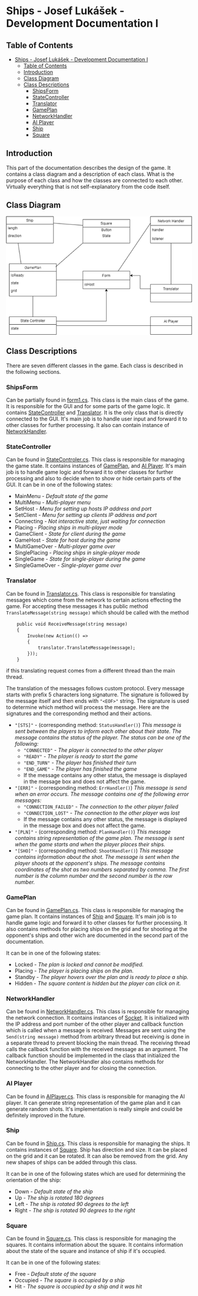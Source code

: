 # Ships - Josef Lukášek - Development Documentation I
## Table of Contents
- [Ships - Josef Lukášek - Development Documentation I](#ships---josef-lukášek---development-documentation-i)
  - [Table of Contents](#table-of-contents)
  - [Introduction](#introduction)
  - [Class Diagram](#class-diagram)
  - [Class Descriptions](#class-descriptions)
    - [ShipsForm](#shipsform)
    - [StateController](#statecontroller)
    - [Translator](#translator)
    - [GamePlan](#gameplan)
    - [NetworkHandler](#networkhandler)
    - [AI Player](#ai-player)
    - [Ship](#ship)
    - [Square](#square)
  
## Introduction
This part of the documentation describes the design of the game. It contains a class diagram and a description of each class. What is the purpose of each class and how the classes are connected to each other. Virtually everything that is not self-explanatory from the code itself.

## Class Diagram
![ShipsArchitecture.png](sources/ShipsArchitecture.png)

## Class Descriptions
There are seven different classes in the game. Each class is described in the following sections.
  
### ShipsForm
Can be partially found in [form1.cs](../Ships-JosefLukasek/Ships-JosefLukasek/Form1.cs). This class is the main class of the game. It is responsible for the GUI and for some parts of the game logic. It contains [StateController](#statecontroller) and [Translator](#translator). It is the only class that is directly connected to the GUI. It's main job is to handle user input and forward it to other classes for further processing. It also can contain instance of [NetworkHandler](#networkhandler).

### StateController
Can be found in [StateControler.cs](../Ships-JosefLukasek/Ships-JosefLukasek/StateControler.cs). This class is responsible for managing the game state. It contains instances of [GamePlan](#gameplan),  and [AI Player](#ai-player). It's main job is to handle game logic and forward it to other classes for further processing and also to decide when to show or hide certain parts of the GUI.
It can be in one of the following states:
- MainMenu - *Default state of the game*
- MultiMenu - *Multi-player menu*
- SetHost - *Menu for setting up hosts IP address and port*
- SetClient - *Menu for setting up clients IP address and port*
- Connecting - *Not interactive state, just waiting for connection*
- Placing - *Placing ships in multi-player mode*
- GameClient - *State for client during the game*
- GameHost - *State for host during the game*
- MultiGameOver - *Multi-player game over*
- SinglePlacing - *Placing ships in single-player mode*
- SingleGame - *State for single-player during the game*
- SingleGameOver - *Single-player game over*

### Translator
Can be found in [Translator.cs](../Ships-JosefLukasek/Ships-JosefLukasek/Translator.cs). This class is responsible for translating messages which come from the network to certain actions effecting the game. For accepting these messages it has public method `TranslateMessage(string message)` which should be called with the method

```
    public void ReceiveMessage(string message)
    {
        Invoke(new Action(() =>
        {
            translator.TranslateMessage(message);
        }));
    }
```
if this translating request comes from a different thread than the main thread.

The translation of the messages follows custom protocol. Every message starts with prefix 5 characters long signaturre. The signature is followed by the message itself and then ends with `"<EOF>"` string. The signature is used to determine which method will process the message. Here are the signatures and the corresponding method and their actions.

- `"[STS]"` - (corresponding method: `StatusHandler()`) *This message is sent between the players to inform each other about their state. The message contains the status of the player. The status can be one of the following:*
  - `"CONNECTED"` - *The player is connected to the other player*
  - `"READY"` - *The player is ready to start the game*
  - `"END_TURN"` - *The player has finished their turn*
  - `"END_GAME"` - *The player has finished the game*
  - If the message contains any other status, the message is displayed in the message box and does not affect the game.
- `"[ERR]"` - (corresponding method: `ErrHandler()`) *This message is send when an error occurs. The message contains one of the following error messages:*
  - `"CONNECTION_FAILED"` - *The connection to the other player failed*
  - `"CONNECTION_LOST"` - *The connection to the other player was lost* 
  - If the message contains any other status, the message is displayed in the message box and does not affect the game.
- `"[PLN]"` - (corresponding method: `PlanHandler()`) *This message contains string representation of the game plan. The message is sent when the game starts and when the player places their ships.*
- `"[SHO]"` - (corresponding method: `ShootHandler()`) *This message contains information about the shot. The message is sent when the player shoots at the opponent's ships. The message contains coordinates of the shot as two numbers separated by comma. The first number is the column number and the second number is the row number.*

### GamePlan
Can be found in [GamePlan.cs](../Ships-JosefLukasek/Ships-JosefLukasek/GamePlan.cs). This class is responsible for managing the game plan. It contains instances of [Ship](#ship) and [Square](#square). It's main job is to handle game logic and forward it to other classes for further processing. It also contains methods for placing ships on the grid and for shooting at the opponent's ships and other wich are documented in the second part of the documentation.

It can be in one of the following states:
- Locked - *The plan is locked and cannot be modified.*
- Placing - *The player is placing ships on the plan.*
- Standby - *The player hovers over the plan and is ready to place a ship.*
- Hidden - *The square content is hidden but the player can click on it.*

### NetworkHandler
Can be found in [NetworkHandler.cs](../Ships-JosefLukasek/Ships-JosefLukasek/NetworkHandler.cs). This class is responsible for managing the network connection. It contains instances of [Socket](https://docs.microsoft.com/en-us/dotnet/api/system.net.sockets.socket?view=netframework-4.8). It is initialized with the IP address and port number of the other player and callback function which is called when a message is received. Messages are sent using the `Send(string message)` method from arbitrary thread but receiving is done in a separate thread to prevent blocking the main thread. The receiving thread calls the callback function with the received message as an argument. The callback function should be implemented in the class that initialized the NetworkHandler. The NetworkHandler also contains methods for connecting to the other player and for closing the connection.

### AI Player
Can be found in [AIPlayer.cs](../Ships-JosefLukasek/Ships-JosefLukasek/AIPlayer.cs). This class is responsible for managing the AI player. It can generate string representation of the game plan and it can generate random shots. It's implementation is really simple and could be definitely improved in the future.

### Ship
Can be found in [Ship.cs](../Ships-JosefLukasek/Ships-JosefLukasek/Ship.cs). This class is responsible for managing the ships. It contains instances of [Square](#square). Ship has direction and size. It can be placed on the grid and it can be rotated. It can also be removed from the grid. Any new shapes of ships can be added through this class.

It can be in one of the following states which are used for determining the orientation of the ship:
- Down - *Default state of the ship*
- Up - *The ship is rotated 180 degrees*
- Left - *The ship is rotated 90 degrees to the left*
- Right - *The ship is rotated 90 degrees to the right*

### Square
Can be found in [Square.cs](../Ships-JosefLukasek/Ships-JosefLukasek/Square.cs). This class is responsible for managing the squares. It contains information about the square. It contains information about the state of the square and instance of ship if it's occupied.

It can be in one of the following states:
- Free - *Default state of the square*
- Occupied - *The square is occupied by a ship*
- Hit - *The square is occupied by a ship and it was hit*